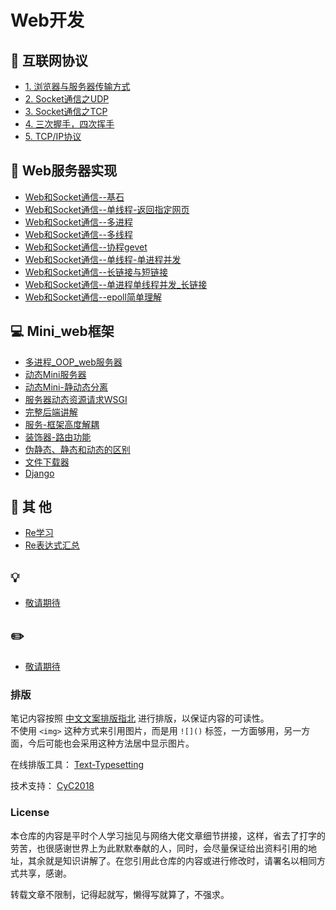 Web开发  
=====

## :wrench:  互联网协议 
- [1. 浏览器与服务器传输方式](https://github.com/KissMyLady/Web-of-Python/blob/master/HttpProtocol/What_is_HTTP.md)   
- [2. Socket通信之UDP](https://github.com/KissMyLady/Web-of-Python/blob/master/HttpProtocol/UDP_1.md)  
- [3. Socket通信之TCP](https://github.com/KissMyLady/Web-of-Python/blob/master/HttpProtocol/TCP_1.md)    
- [4. 三次握手，四次挥手](https://github.com/KissMyLady/Web-of-Python/blob/master/Web_Server/3hand.md) 
- [5. TCP/IP协议](https://github.com/KissMyLady/Web-of-Python/blob/master/Communicationg/TCP.md)  

## :floppy_disk: Web服务器实现
- [Web和Socket通信--基石](https://github.com/KissMyLady/Web-of-Python/blob/master/Web_Server/Socket_1.md)  
- [Web和Socket通信--单线程-返回指定网页](https://github.com/KissMyLady/Web-of-Python/blob/master/Web_Server/server_one.md)
- [Web和Socket通信--多进程](https://github.com/KissMyLady/Web-of-Python/blob/master/Web_Server/server_process.md)
- [Web和Socket通信--多线程](https://github.com/KissMyLady/Web-of-Python/blob/master/Web_Server/Socket_1.md)
- [Web和Socket通信--协程gevet](https://github.com/KissMyLady/Web-of-Python/tree/master/Web_Server/gevent.md)
- [Web和Socket通信--单线程-单进程并发](https://github.com/KissMyLady/Web-of-Python/tree/master/Web_Server/server_one1.md)  
- [Web和Socket通信--长链接与短链接](https://github.com/KissMyLady/Web-of-Python/blob/master/Web_Server/long_short.md)  
- [Web和Socket通信--单进程单线程并发_长链接](https://github.com/KissMyLady/Web-of-Python/blob/master/Web_Server/long_server.md)  
- [Web和Socket通信--epoll简单理解](https://github.com/KissMyLady/Web-of-Python/blob/master/Web_Server/epoll_server.md)

## :computer: Mini_web框架  
- [多进程_OOP_web服务器](https://github.com/KissMyLady/Web-of-Python/blob/master/Web_Server/process_mini_web1.md)   
- [动态Mini服务器](https://github.com/KissMyLady/Web-of-Python/blob/master/Web_Server/moving_web.md)  
- [动态Mini-静动态分离](https://github.com/KissMyLady/Web-of-Python/blob/master/Web_Server/moveing_web3.md)  
- [服务器动态资源请求WSGI](https://github.com/KissMyLady/Web-of-Python/blob/master/Web_Server/mini_web1.md)  
- [完整后端讲解](https://github.com/KissMyLady/Web-of-Python/blob/master/Web_Server/mini_frame_complete.md)  
- [服务-框架高度解耦](https://github.com/KissMyLady/Web-of-Python/blob/master/Web_Server/web_sev_decoupling.md)   
- [装饰器-路由功能](https://github.com/KissMyLady/Web-of-Python/blob/master/Web_Server/mini_decorator_route.md)  
- [伪静态、静态和动态的区别](https://github.com/KissMyLady/Web-of-Python/blob/master/Web_Server/static_and_dynamic_defnce.md)   
- [文件下载器](https://github.com/KissMyLady/Web-of-Python/blob/master/HttpProtocol/Data_down.md) 
- [Django](https://github.com/KissMyLady/Django)  

## :watermelon: 其  他
- [Re学习](https://github.com/KissMyLady/Web-of-Python/blob/master/Re/re.md)
- [Re表达式汇总](https://github.com/KissMyLady/Web-of-Python/blob/master/Re/re_text.md)

## :bulb:  
- [敬请期待](#)

## :pencil2:  
- [敬请期待](#)

### 排版  

笔记内容按照 [中文文案排版指北](https://github.com/sparanoid/chinese-copywriting-guidelines) 进行排版，以保证内容的可读性。  
不使用 `<img>` 这种方式来引用图片，而是用 `![]()` 标签，一方面够用，另一方面，今后可能也会采用这种方法居中显示图片。  

在线排版工具： [Text-Typesetting](https://github.com/CyC2018/Text-Typesetting)  

技术支持： [CyC2018](https://github.com/CyC2018/Text-Typesetting)  

### License  
本仓库的内容是平时个人学习拙见与网络大佬文章细节拼接，这样，省去了打字的劳苦，也很感谢世界上为此默默奉献的人，同时，会尽量保证给出资料引用的地址，其余就是知识讲解了。在您引用此仓库的内容或进行修改时，请署名以相同方式共享，感谢。  

转载文章不限制，记得起就写，懒得写就算了，不强求。  


